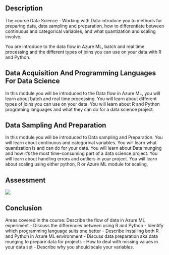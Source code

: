 ## Description
The course Data Science - Working with Data introduce you to methods for preparing data, data sampling and preparation, how to differentiate between continuous and categorical variables, and what quantization and scaling involve.

You are introduce to the data flow in Azure ML, batch and real time processing and the different types of joins you can use on your data with R and Python.

## Data Acquisition And Programming Languages For Data Science
In this module you will be introduced to the Data flow in Azure ML, you will learn about batch and real time processing. You will learn about different types of joins you can use on your data. You will learn about R and Python programing languages and what they can do for a data science project.

## Data Sampling And Preparation
In this module you will be introduced to Data sampling and Preparation. You will learn about continuous and categorical variables. You will learn what quantization is and can do for your data. You will learn about Data munging and how it’s the most time-consuming part of a data science project. You will learn about handling errors and outliers in your project. You will learn about scaling using either python, R or Azure ML module for scaling.

## Assessment
![](images/img.png)

## Conclusion
Areas covered in the course: Describe the flow of data in Azure ML experiment - Discuss the differences between using R and Python - Identify which programming language suits one better - Describe installing both R and Python in Azure ML environment - Discuss data preparation aka data munging to prepare data for projects - How to deal with missing values in your data set - Describe why you should scale your variables.
